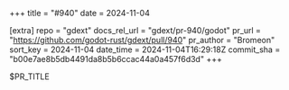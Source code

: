 +++
title = "#940"
date = 2024-11-04

[extra]
repo = "gdext"
docs_rel_url = "gdext/pr-940/godot"
pr_url = "https://github.com/godot-rust/gdext/pull/940"
pr_author = "Bromeon"
sort_key = 2024-11-04
date_time = 2024-11-04T16:29:18Z
commit_sha = "b00e7ae8b5db4491da8b5b6ccac44a0a457f6d3d"
+++

$PR_TITLE
